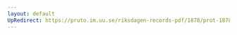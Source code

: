 ```yaml
---
layout: default
UpRedirect: https://pruto.im.uu.se/riksdagen-records-pdf/1878/prot-1878--fk--015.pdf
---
```

